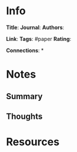 # Info
**Title**: 
**Journal**: 
**Authors**:

**Link**: 
**Tags**: #paper
**Rating**:

**Connections**:
* 


# Notes
## Summary


## Thoughts


# Resources
